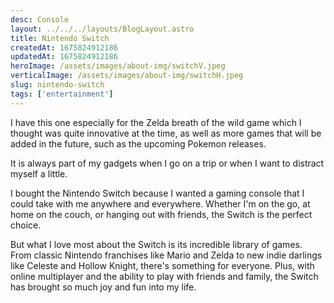 ```yaml
---
desc: Console
layout: ../../../layouts/BlogLayout.astro
title: Nintendo Switch
createdAt: 1675824912186
updatedAt: 1675824912186
heroImage: /assets/images/about-img/switchV.jpeg
verticalImage: /assets/images/about-img/switchH.jpeg
slug: nintendo-switch
tags: ['entertainment']
---
```


I have this one especially for the Zelda breath of the wild game which I thought was quite innovative at the time, as well as more games that will be added in the future, such as the upcoming Pokemon releases.

It is always part of my gadgets when I go on a trip or when I want to distract myself a little.

I bought the Nintendo Switch because I wanted a gaming console that I could take with me anywhere and everywhere. Whether I'm on the go, at home on the couch, or hanging out with friends, the Switch is the perfect choice.

But what I love most about the Switch is its incredible library of games. From classic Nintendo franchises like Mario and Zelda to new indie darlings like Celeste and Hollow Knight, there's something for everyone. Plus, with online multiplayer and the ability to play with friends and family, the Switch has brought so much joy and fun into my life.
